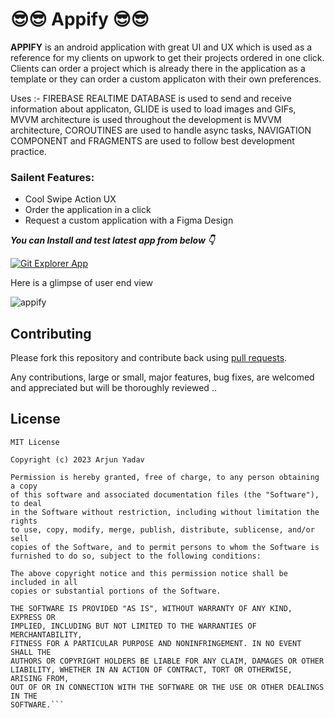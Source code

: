 # 😎😎 Appify 😎😎

**APPIFY** is an android application with great UI and UX which is used as a reference for my clients on upwork to get their projects ordered in one click. Clients can order a project
which is already there in the application as a template or they can order a custom applicaton with their own preferences.

Uses :- FIREBASE REALTIME DATABASE is used to send and receive information about applicaton, GLIDE is used to load images and GIFs, 
MVVM architecture is used throughout the development is MVVM architecture, COROUTINES are used to handle async tasks, NAVIGATION COMPONENT and FRAGMENTS are used to follow
best development practice.

### Sailent Features:
- Cool Swipe Action UX
- Order the application in a click
- Request a custom application with a Figma Design

***You can Install and test latest app from below 👇***

[![Git Explorer App](https://img.shields.io/badge/APPIFY-Apk-white.svg?style=for-the-badge&logo=android)](https://github.com/Shashank02051997/GitExplorer-Android/tree/master/apk)

Here is a glimpse of user end view 

![appify](https://user-images.githubusercontent.com/91238510/222039775-5fd12606-6005-4ea4-8539-2dd8120690ce.png)

## Contributing

Please fork this repository and contribute back using
[pull requests](https://github.com/OnlyArjun/Appify/pulls).

Any contributions, large or small, major features, bug fixes, are welcomed and appreciated
but will be thoroughly reviewed ..

## License

```
MIT License

Copyright (c) 2023 Arjun Yadav

Permission is hereby granted, free of charge, to any person obtaining a copy
of this software and associated documentation files (the "Software"), to deal
in the Software without restriction, including without limitation the rights
to use, copy, modify, merge, publish, distribute, sublicense, and/or sell
copies of the Software, and to permit persons to whom the Software is
furnished to do so, subject to the following conditions:

The above copyright notice and this permission notice shall be included in all
copies or substantial portions of the Software.

THE SOFTWARE IS PROVIDED "AS IS", WITHOUT WARRANTY OF ANY KIND, EXPRESS OR
IMPLIED, INCLUDING BUT NOT LIMITED TO THE WARRANTIES OF MERCHANTABILITY,
FITNESS FOR A PARTICULAR PURPOSE AND NONINFRINGEMENT. IN NO EVENT SHALL THE
AUTHORS OR COPYRIGHT HOLDERS BE LIABLE FOR ANY CLAIM, DAMAGES OR OTHER
LIABILITY, WHETHER IN AN ACTION OF CONTRACT, TORT OR OTHERWISE, ARISING FROM,
OUT OF OR IN CONNECTION WITH THE SOFTWARE OR THE USE OR OTHER DEALINGS IN THE
SOFTWARE.```
